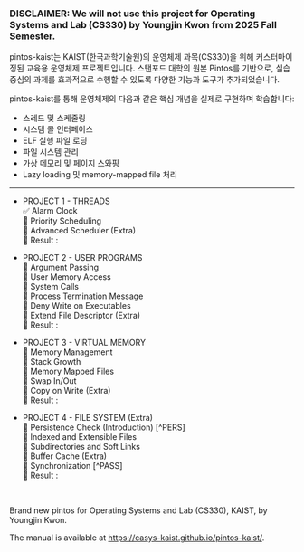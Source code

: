 ### DISCLAIMER: We will not use this project for Operating Systems and Lab (CS330) by Youngjin Kwon from 2025 Fall Semester.

pintos-kaist는 KAIST(한국과학기술원)의 운영체제 과목(CS330)을 위해 커스터마이징된 교육용 운영체제 프로젝트입니다.
스탠포드 대학의 원본 Pintos를 기반으로, 실습 중심의 과제를 효과적으로 수행할 수 있도록 다양한 기능과 도구가 추가되었습니다.

pintos-kaist를 통해 운영체제의 다음과 같은 핵심 개념을 실제로 구현하며 학습합니다:
- 스레드 및 스케줄링
- 시스템 콜 인터페이스
- ELF 실행 파일 로딩
- 파일 시스템 관리
- 가상 메모리 및 페이지 스와핑
- Lazy loading 및 memory-mapped file 처리

***
- PROJECT 1 - THREADS  
    ✅ Alarm Clock  
    🔳 Priority Scheduling  
    🔳 Advanced Scheduler (Extra)  
    🚀 Result : 


- PROJECT 2 - USER PROGRAMS  
    🔳 Argument Passing  
    🔳 User Memory Access  
    🔳 System Calls  
    🔳 Process Termination Message  
    🔳 Deny Write on Executables  
    🔳 Extend File Descriptor (Extra)  
    🚀 Result : 


- PROJECT 3 - VIRTUAL MEMORY  
    🔳 Memory Management  
    🔳 Stack Growth  
    🔳 Memory Mapped Files  
    🔳 Swap In/Out  
    🔳 Copy on Write (Extra)  
    🚀 Result : 


- PROJECT 4 - FILE SYSTEM (Extra)  
    🔳 Persistence Check (Introduction) [^PERS]  
    🔳 Indexed and Extensible Files  
    🔳 Subdirectories and Soft Links  
    🔳 Buffer Cache (Extra)  
    🔳 Synchronization [^PASS]  
    🚀 Result : 

<br>

Brand new pintos for Operating Systems and Lab (CS330), KAIST, by Youngjin Kwon.

The manual is available at https://casys-kaist.github.io/pintos-kaist/.

